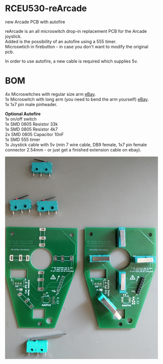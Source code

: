 # RCEU530-reArcade
 new Arcade PCB with autofire

reArcade is an all microswitch drop-in replacement PCB for the Arcade joystick.  
Added is the possibility of an autofire using a 555 timer.  
Microswtich in firebutton - in case you don't want to modify the original pcb.  

In order to use autofire, a new cable is required which supplies 5v.


# BOM
4x Microswitches with regular size arm [eBay](https://www.ebay.com/itm/10-X-KW4-3Z-3-Hinge-Roller-Lever-SPDT-Momentary-Micro-Limit-Switch-3D-printer/122688679006).  
1x Microswitch with long arm (you need to bend the arm yourself) [eBay](https://www.ebay.com/itm/5Pcs-AC250-125V-5A-3P-Momentary-36mm-Lever-Arm-Micro-Switch-Green-KW12-9S/233272820914).  
1x 1x7 pin male pinheader.  
  
**Optional Autofire**  
1x on/off switch  
1x SMD 0805 Resistor 33k  
1x SMD 0805 Resistor 4k7  
2x SMD 0805 Capacitor 10nF  
1x SMD 555 timer  
1x Joystick cable with 5v (min 7 wire cable, DB9 female, 1x7 pin female connector 2.54mm - or just get a finished extension cable on ebay).  

![Rendered Pic](Pics/RCEU530.jpg)
